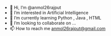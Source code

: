 - 👋 Hi, I’m @anmol26rajput
- 👀 I’m interested in Artificial Intelligence
- 🌱 I’m currently learning Python , Java , HTML
- 💞️ I’m looking to collaborate on ...
- 📫 How to reach me anmol26rajput@gmail.com

<!---
anmol26rajput/anmol26rajput is a ✨ special ✨ repository because its `README.md` (this file) appears on your GitHub profile.
You can click the Preview link to take a look at your changes.
--->
